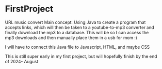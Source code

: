 # FirstProject
URL music convert
Main concept:
Using Java to create a program that accepts links, which will then be taken to a youtube-to-mp3 converter and finally download the mp3 to a database. This will be so I can access the mp3 downloads and then manually place them in a usb for mom :)

I will have to connect this Java file to Javascript, HTML, and maybe CSS

This is still super early in my first project, but will hopefully finish by the end of 2024- August
